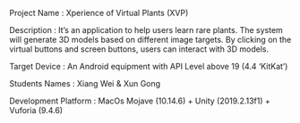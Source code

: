 Project Name : Xperience of Virtual Plants (XVP)

Description :  It’s an application to help users learn rare plants. The system will generate 3D models based on different image targets. By clicking on the virtual buttons and screen buttons, users can interact with 3D models.


Target Device : An Android equipment with API Level above 19 (4.4 ‘KitKat’)


Students Names :  Xiang Wei & Xun Gong

Development Platform : MacOs Mojave (10.14.6) + Unity (2019.2.13f1) + Vuforia (9.4.6)